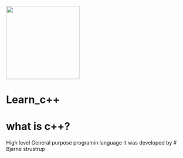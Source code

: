 <img src="https://download.logo.wine/logo/C%2B%2B/C%2B%2B-Logo.wine.png" with="400" height="200"/>


# Learn_c++

# what is c++?
  High level General purpose programin language
  It was developed by # Bjarne strustrup 